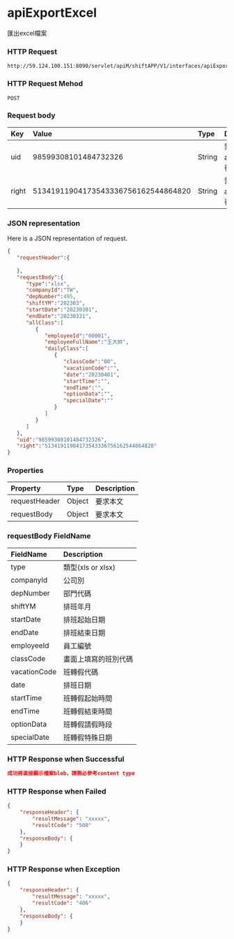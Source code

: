 # apiExportExcel
匯出excel檔案

### HTTP Request
```
http://59.124.100.151:8090/servlet/apiM/shiftAPP/V1/interfaces/apiExportExcel
```

### HTTP Request Mehod
```
POST
```

### Request body
| Key | Value | Type | Description |
|:----------|:-------------|:-----|:------------|
| uid | 98599308101484732326 | String | 需透過apiLogin取得
| right | 51341911904173543336756162544864820 | String | 需透過apiLogin取得 |

### JSON representation
Here is a JSON representation of request.
```json
{
   "requestHeader":{
      
   },
   "requestBody":{
      "type":"xlsx",
      "companyId":"TW",
      "depNumber":495,
      "shiftYM":"202303",
      "startDate":"20230301",
      "endDate":"20230331",
      "allClass":[
         {
            "employeeId":"00001",
            "employeeFullName":"王大帥",
            "dailyClass":[
               {
                  "classCode":"00",
                  "vacationCode":"",
                  "date":"20230401",
                  "startTime":"",
                  "endTime":"",
                  "optionData":"",
                  "specialDate":""
               }
            ]
         }
      ]
   },
   "uid":"98599308101484732326",
   "right":"51341911904173543336756162544864820"
}
```

### Properties
| Property | Type | Description |
|:---------|:-----|:------------|
| requestHeader | Object | 要求本文 |
| requestBody | Object | 要求本文 |

### requestBody FieldName
| FieldName | Description |
|:----------|:-------------|
| type | 類型(xls or xlsx) |
| companyId | 公司別 |
| depNumber | 部門代碼 |
| shiftYM | 排班年月 |
| startDate | 排班起始日期 |
| endDate | 排班結束日期 |
| employeeId | 員工編號 |
| classCode | 畫面上填寫的班別代碼 |
| vacationCode | 班轉假代碼 |
| date | 排班日期 |
| startTime | 班轉假起始時間 |
| endTime | 班轉假結束時間 |
| optionData | 班轉假請假時段 |
| specialDate | 班轉假特殊日期 |

### HTTP Response when Successful
```json
成功將直接顯示檔案blob，請務必參考content type
```

### HTTP Response when Failed
```json
{
    "responseHeader": {
        "resultMessage": "xxxxx",
        "resultCode": "500"
    },
    "responseBody": {
    }
}
```

### HTTP Response when Exception
```json
{
    "responseHeader": {
        "resultMessage": "xxxxx",
        "resultCode": "406"
    },
    "responseBody": {
    }
}
```
